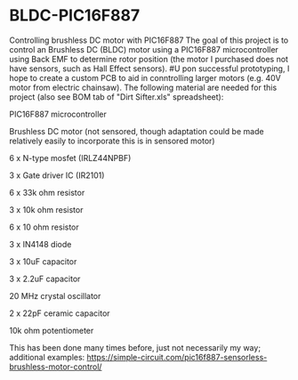 # BLDC-PIC16F887
Controlling brushless DC motor with PIC16F887
The goal of this project is to control an Brushless DC (BLDC) motor using a PIC16F887 microcontroller using Back EMF to determine rotor position (the motor I purchased does not have sensors, such as Hall Effect sensors). #U pon successful prototyping, I hope to create a custom PCB to aid in conntrolling larger motors (e.g. 40V motor from electric chainsaw). The following material are needed for this project (also see BOM tab of "Dirt Sifter.xls" spreadsheet):

PIC16F887 microcontroller

Brushless DC motor (not sensored, though adaptation could be made relatively easily to incorporate this is in sensored motor)

6 x N-type mosfet (IRLZ44NPBF)

3 x Gate driver IC (IR2101)

6 x 33k ohm resistor

3 x 10k ohm resistor

6 x 10 ohm resistor

3 x IN4148 diode

3 x 10uF capacitor

3 x 2.2uF capacitor

20 MHz crystal oscillator

2 x 22pF ceramic capacitor

10k ohm potentiometer


This has been done many times before, just not necessarily my way; additional examples:
https://simple-circuit.com/pic16f887-sensorless-brushless-motor-control/
